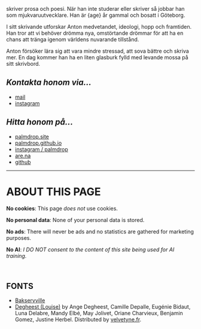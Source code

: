 <script>
  import TitleText from "$lib/components/text/TitleText.svelte";
  import { getAge } from "$lib/utils/date";
  const age = getAge(import.meta.env.VITE_BIRTH_DATE);
</script>

<TitleText>
  skriver prosa och poesi. När han inte studerar eller skriver så jobbar han som mjukvaruutvecklare. Han är {age} år gammal och bosatt i Göteborg.
</TitleText>

I sitt skrivande utforskar Anton medvetandet, ideologi, hopp och framtiden. Han tror att vi behöver drömma nya, omstörtande drömmar 
för att ha en chans att tränga igenom världens nuvarande tillstånd.

Anton försöker lära sig att vara mindre stressad, att sova bättre och skriva mer. 
En dag kommer han ha en liten glasburk fylld med levande mossa på sitt skrivbord.

## *Kontakta honom via...*

* [mail](mailto:anton@exlex.se)
* [instagram](https://www.instagram.com/__.a.__.n.__.t.__.o.__.n.__/)

## *Hitta honom på...*

* [palmdrop.site](https://palmdrop.site)
* [palmdrop.github.io](https://palmdrop.github.io)
* [instagram / palmdrop](https://instagram.com/palmdrop)
* [are.na](https://are.na/palmdrop)
* [github](https://github.io/palmdrop)

---

# ABOUT THIS PAGE

**No cookies**: This page *does not* use cookies.

**No personal data**: None of your personal data is stored.

**No ads**: There will never be ads and no statistics are gathered for marketing purposes.

**No AI**: *I DO NOT consent to the content of this site being used for AI training.*

<br>

## FONTS
* [Bakservville](https://en.wikipedia.org/wiki/Baskerville#:~:text=Baskerville%20is%20classified%20as%20a,Transitional%20serif)
* [Degheest (Louise)](https://velvetyne.fr/fonts/degheest/) by Ange Degheest, Camille Depalle, Eugénie Bidaut, Luna Delabre, Mandy Elbé, May Jolivet, Oriane Charvieux, Benjamin Gomez, Justine Herbel. Distributed by [velvetyne.fr](https://velvetyne.fr/).